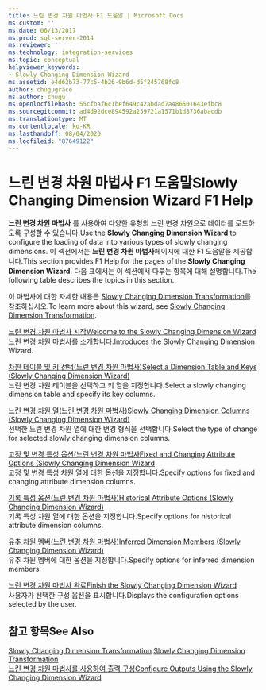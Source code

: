 ```yaml
---
title: 느린 변경 차원 마법사 F1 도움말 | Microsoft Docs
ms.custom: ''
ms.date: 06/13/2017
ms.prod: sql-server-2014
ms.reviewer: ''
ms.technology: integration-services
ms.topic: conceptual
helpviewer_keywords:
- Slowly Changing Dimension Wizard
ms.assetid: e4d62b73-77c5-4b26-9b6d-d5f245768fc8
author: chugugrace
ms.author: chugu
ms.openlocfilehash: 55cfbaf6c1bef649c42abdad7a486501643efbc8
ms.sourcegitcommit: ad4d92dce894592a259721a1571b1d8736abacdb
ms.translationtype: MT
ms.contentlocale: ko-KR
ms.lasthandoff: 08/04/2020
ms.locfileid: "87649122"
---
```

# <a name="slowly-changing-dimension-wizard-f1-help"></a><span data-ttu-id="f915e-102">느린 변경 차원 마법사 F1 도움말</span><span class="sxs-lookup"><span data-stu-id="f915e-102">Slowly Changing Dimension Wizard F1 Help</span></span>
  <span data-ttu-id="f915e-103">**느린 변경 차원 마법사** 를 사용하여 다양한 유형의 느린 변경 차원으로 데이터를 로드하도록 구성할 수 있습니다.</span><span class="sxs-lookup"><span data-stu-id="f915e-103">Use the **Slowly Changing Dimension Wizard** to configure the loading of data into various types of slowly changing dimensions.</span></span> <span data-ttu-id="f915e-104">이 섹션에서는 **느린 변경 차원 마법사**페이지에 대한 F1 도움말을 제공합니다.</span><span class="sxs-lookup"><span data-stu-id="f915e-104">This section provides F1 Help for the pages of the **Slowly Changing Dimension Wizard**.</span></span> <span data-ttu-id="f915e-105">다음 표에서는 이 섹션에서 다루는 항목에 대해 설명합니다.</span><span class="sxs-lookup"><span data-stu-id="f915e-105">The following table describes the topics in this section.</span></span>  
  
 <span data-ttu-id="f915e-106">이 마법사에 대한 자세한 내용은 [Slowly Changing Dimension Transformation](slowly-changing-dimension-transformation.md)를 참조하십시오.</span><span class="sxs-lookup"><span data-stu-id="f915e-106">To learn more about this wizard, see [Slowly Changing Dimension Transformation](slowly-changing-dimension-transformation.md).</span></span>  
  
 [<span data-ttu-id="f915e-107">느린 변경 차원 마법사 시작</span><span class="sxs-lookup"><span data-stu-id="f915e-107">Welcome to the Slowly Changing Dimension Wizard</span></span>](welcome-to-the-slowly-changing-dimension-wizard.md)  
 <span data-ttu-id="f915e-108">느린 변경 차원 마법사를 소개합니다.</span><span class="sxs-lookup"><span data-stu-id="f915e-108">Introduces the Slowly Changing Dimension Wizard.</span></span>  
  
 [<span data-ttu-id="f915e-109">차원 테이블 및 키 선택&#40;느린 변경 차원 마법사&#41;</span><span class="sxs-lookup"><span data-stu-id="f915e-109">Select a Dimension Table and Keys &#40;Slowly Changing Dimension Wizard&#41;</span></span>](select-a-dimension-table-and-keys-slowly-changing-dimension-wizard.md)  
 <span data-ttu-id="f915e-110">느린 변경 차원 테이블을 선택하고 키 열을 지정합니다.</span><span class="sxs-lookup"><span data-stu-id="f915e-110">Select a slowly changing dimension table and specify its key columns.</span></span>  
  
 [<span data-ttu-id="f915e-111">느린 변경 차원 열&#40;느린 변경 차원 마법사&#41;</span><span class="sxs-lookup"><span data-stu-id="f915e-111">Slowly Changing Dimension Columns &#40;Slowly Changing Dimension Wizard&#41;</span></span>](slowly-changing-dimension-columns-slowly-changing-dimension-wizard.md)  
 <span data-ttu-id="f915e-112">선택한 느린 변경 차원 열에 대한 변경 형식을 선택합니다.</span><span class="sxs-lookup"><span data-stu-id="f915e-112">Select the type of change for selected slowly changing dimension columns.</span></span>  
  
 [<span data-ttu-id="f915e-113">고정 및 변경 특성 옵션&#40;느린 변경 차원 마법사</span><span class="sxs-lookup"><span data-stu-id="f915e-113">Fixed and Changing Attribute Options &#40;Slowly Changing Dimension Wizard</span></span>](fixed-and-changing-attribute-options-slowly-changing-dimension-wizard.md)  
 <span data-ttu-id="f915e-114">고정 및 변경 특성 차원 열에 대한 옵션을 지정합니다.</span><span class="sxs-lookup"><span data-stu-id="f915e-114">Specify options for fixed and changing attribute dimension columns.</span></span>  
  
 [<span data-ttu-id="f915e-115">기록 특성 옵션&#40;느린 변경 차원 마법사&#41;</span><span class="sxs-lookup"><span data-stu-id="f915e-115">Historical Attribute Options &#40;Slowly Changing Dimension Wizard&#41;</span></span>](historical-attribute-options-slowly-changing-dimension-wizard.md)  
 <span data-ttu-id="f915e-116">기록 특성 차원 열에 대한 옵션을 지정합니다.</span><span class="sxs-lookup"><span data-stu-id="f915e-116">Specify options for historical attribute dimension columns.</span></span>  
  
 [<span data-ttu-id="f915e-117">유추 차원 멤버&#40;느린 변경 차원 마법사&#41;</span><span class="sxs-lookup"><span data-stu-id="f915e-117">Inferred Dimension Members &#40;Slowly Changing Dimension Wizard&#41;</span></span>](inferred-dimension-members-slowly-changing-dimension-wizard.md)  
 <span data-ttu-id="f915e-118">유추 차원 멤버에 대한 옵션을 지정합니다.</span><span class="sxs-lookup"><span data-stu-id="f915e-118">Specify options for inferred dimension members.</span></span>  
  
 [<span data-ttu-id="f915e-119">느린 변경 차원 마법사 완료</span><span class="sxs-lookup"><span data-stu-id="f915e-119">Finish the Slowly Changing Dimension Wizard</span></span>](finish-the-slowly-changing-dimension-wizard.md)  
 <span data-ttu-id="f915e-120">사용자가 선택한 구성 옵션을 표시합니다.</span><span class="sxs-lookup"><span data-stu-id="f915e-120">Displays the configuration options selected by the user.</span></span>  
  
## <a name="see-also"></a><span data-ttu-id="f915e-121">참고 항목</span><span class="sxs-lookup"><span data-stu-id="f915e-121">See Also</span></span>  
 <span data-ttu-id="f915e-122">[Slowly Changing Dimension Transformation](slowly-changing-dimension-transformation.md) </span><span class="sxs-lookup"><span data-stu-id="f915e-122">[Slowly Changing Dimension Transformation](slowly-changing-dimension-transformation.md) </span></span>  
 [<span data-ttu-id="f915e-123">느린 변경 차원 마법사를 사용하여 출력 구성</span><span class="sxs-lookup"><span data-stu-id="f915e-123">Configure Outputs Using the Slowly Changing Dimension Wizard</span></span>](configure-outputs-using-the-slowly-changing-dimension-wizard.md)  
  
  
